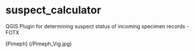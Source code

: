 # suspect_calculator
QGIS Plugin for determining suspect status of incoming specimen records - FOTX

[Pimeph] (/Pimeph_Vig.jpg)
